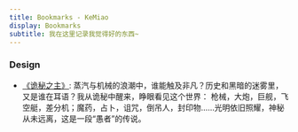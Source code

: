 ```yaml
---
title: Bookmarks - KeMiao
display: Bookmarks
subtitle: 我在这里记录我觉得好的东西~
---
```


### Design

- [《诡秘之主》](https://www.qidian.com/book/1010868264/): 蒸汽与机械的浪潮中，谁能触及非凡？历史和黑暗的迷雾里，又是谁在耳语？我从诡秘中醒来，睁眼看见这个世界：
枪械，大炮，巨舰，飞空艇，差分机；魔药，占卜，诅咒，倒吊人，封印物……光明依旧照耀，神秘从未远离，这是一段“愚者”的传说。
